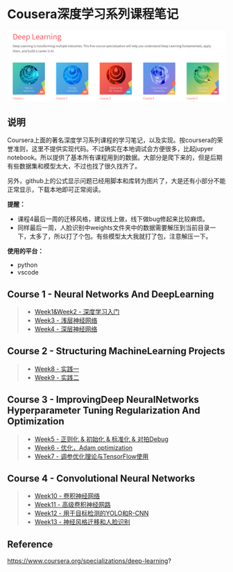 # Cousera深度学习系列课程笔记

![1564891401357](images/1564891401357.png)

## 说明

Coursera上面的著名深度学习系列课程的学习笔记，以及实现。按coursera的荣誉准则，这里不提供实现代码。不过确实在本地调试会方便很多，比起jupyer notebook。所以提供了基本所有课程用到的数据。大部分是爬下来的，但是后期有些数据集和模型太大，不过也找了很久找齐了。

另外，github上的公式显示问题已经用脚本和库转为图片了，大是还有小部分不能正常显示，下载本地即可正常阅读。

**提醒：**

- 课程4最后一周的迁移风格，建议线上做，线下做bug修起来比较麻烦。
- 同样最后一周，人脸识别中weights文件夹中的数据需要解压到当前目录一下，太多了，所以打了个包。有些模型太大我就打了包，注意解压一下。

**使用的平台：**

- python
- vscode

## Course 1 - Neural Networks And DeepLearning
> - [Week1&Week2 - 深度学习入门](NeuralNetworksAndDeepLearning/notes/Week1&Week2.md)
> - [Week3 - 浅层神经网络](NeuralNetworksAndDeepLearning/notes/Week3.md)
> - [Week4 - 深层神经网络](NeuralNetworksAndDeepLearning/notes/Week4.md)

## Course 2 - Structuring MachineLearning Projects
> - [Week8 - 实践一](StructuringMachineLearningProjects/notes/Week8.md)
> - [Week9 - 实践二](StructuringMachineLearningProjects/notes/Week9.md)

## Course 3 - ImprovingDeep NeuralNetworks Hyperparameter Tuning Regularization And Optimization
> - [Week5 - 正则化 & 初始化 & 标准化 & 对拍Debug](ImprovingDeepNeuralNetworksHyperparameterTuningRegularizationAndOptimization/notes/Week5.md)
> - [Week6 - 优化，Adam optimization](ImprovingDeepNeuralNetworksHyperparameterTuningRegularizationAndOptimization/notes/Week6.md)
> - [Week7 - 调参优化理论与TensorFlow使用](ImprovingDeepNeuralNetworksHyperparameterTuningRegularizationAndOptimization/notes/Week7.md)

## Course 4 - Convolutional Neural Networks
> - [Week10 - 卷积神经网络](ConvolutionalNeuralNetworks/notes/week10.md)
> - [Week11 - 高级卷积神经网路](ConvolutionalNeuralNetworks/notes/week11.md)
> - [Week12 - 用于目标检测的YOLO和R-CNN](ConvolutionalNeuralNetworks/notes/week12.md)
> - [Week13 - 神经风格迁移和人脸识别](ConvolutionalNeuralNetworks/notes/week13.md)



## Reference

https://www.coursera.org/specializations/deep-learning?
